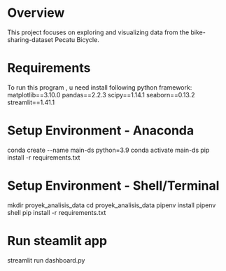 # Overview
This project focuses on exploring and visualizing data from the bike-sharing-dataset Pecatu Bicycle.

# Requirements

To run this program , u need install following python framework:
matplotlib==3.10.0
pandas==2.2.3
scipy==1.14.1
seaborn==0.13.2
streamlit==1.41.1

# Setup Environment - Anaconda
conda create --name main-ds python=3.9
conda activate main-ds
pip install -r requirements.txt


# Setup Environment - Shell/Terminal
mkdir proyek_analisis_data
cd proyek_analisis_data
pipenv install
pipenv shell
pip install -r requirements.txt

# Run steamlit app
streamlit run dashboard.py
